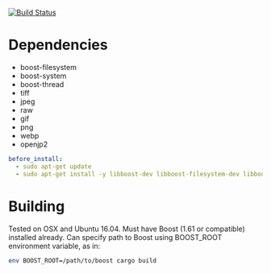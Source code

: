 [![Build Status](https://travis-ci.com/anderslanglands/oiio-rs.svg?branch=master)](https://travis-ci.com/anderslanglands/oiio-rs)

# Dependencies
- boost-filesystem
- boost-system
- boost-thread
- tiff
- jpeg
- raw
- gif
- png
- webp
- openjp2

```yaml
before_install:
  - sudo apt-get update
  - sudo apt-get install -y libboost-dev libboost-filesystem-dev libboost-system-dev libboost-thread-dev libraw-dev libtiff-dev libjpeg-dev libopenjp2-7-dev libgif-dev libpng-dev libwebp-dev
```

# Building
Tested on OSX and Ubuntu 16.04. Must have Boost (1.61 or compatible) installed already. Can specify path to Boost using BOOST_ROOT environment variable, as in:
```bash
env BOOST_ROOT=/path/to/boost cargo build
```